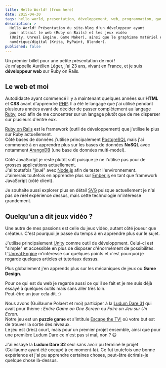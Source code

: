 ```yaml
---
title: Hello World! (from here)
date: 2015-04-30
tags: hello world, presentation, développement, web, programmation, gamedev
description: >
  Hello World! Présentation du site-blog d'un développeur ayant
  pour attrait le web (Ruby on Rails) et les jeux vidéo
  (Unity, Unreal Engine, Game Maker), ainsi que le graphisme matériel ou
  numérique/digital (Krita, MyPaint, Blender).
published: false
---
```


Un premier billet pour une petite présentation de moi !<br>
Je m'appelle Aurélien Léger, j'ai 23 ans, vivant en France, et je suis 
__développeur web__ sur Ruby on Rails.

Le web et moi
-------------

Autodidacte ayant commencé il y a maintenant quelques années sur __HTML__ et __CSS__
avant d'apprendre [PHP](https://php.net/). 
Il a été le langage que j'ai utilisé pendant plusieurs années avant de décider 
de passer complètement au langage [Ruby](https://www.ruby-lang.org/fr/), ceci afin 
de me concentrer sur un langage plutôt que de me disperser sur plusieurs d'entre eux.

[Ruby on Rails](http://rubyonrails.org/) est le framework (outil de développement) 
que j'utilise le plus sur Ruby actuellement.<br>
Côté bases de données j'utilise principalement [PostgreSQL](http://www.postgresql.org/) 
mais j'ai commencé à en apprendre plus sur les bases de données __NoSQL__ avec notamment
[ArangoDB](https://www.arangodb.com/) (une base de données multi-model).

Côté JavaScript je reste plutôt soft puisque je ne l'utilise pas pour de grosses
applications actuellement.<br>
J'ai toutefois "joué" avec [Node.js](https://nodejs.org/) afin de tester l'environnement.<br>
J'aimerais toutefois en apprendre plus sur [Ember.js](http://emberjs.com/) en tant
que framework JavaScript (côté client).

Je souhaite aussi explorer plus en détail [SVG](https://fr.wikipedia.org/wiki/Scalable_Vector_Graphics) 
puisque actuellement je n'ai pas de réel expérience dessus, mais cette technologie 
m'intéresse grandement.

Quelqu'un a dit jeux vidéo ?
------------

Une autre de mes passions est celle du jeux vidéo, autant côté joueur que créateur.
C'est pourquoi je passe du temps à en apprendre plus sur le sujet.

J'utilise principalement [Unity](http://unity3d.com/) comme outil de développment.
Celui-ci est "simple" et accessible en plus de disposer d'énormément de possibilités.
L'[Unreal Engine](https://www.unrealengine.com/) m'intéresse sur quelques points 
et c'est pourquoi je regarde quelques articles et tutoriaux dessus.

Plus globalement j'en apprends plus sur les mécaniques de jeux ou __Game Design__.

Pour ce qui est du web je regarde aussi ce qu'il se fait et je me suis déjà essayé
à quelques outils mais sans aller très loin.<br>
Peut-être un jour cela dit. :)

Nous avons (Guillaume Polaert et moi) participer à la 
[Ludum Dare 31](http://ludumdare.com/compo/ludum-dare-31/) qui avait pour
thème : _Entire Game on One Screen_ ou _Faire un Jeu sur Un Ecran_.<br>
Notre jeu est un __puzzle game__ et s'intitule 
[Escape the TV!](http://ludumdare.com/compo/ludum-dare-31/?action=preview&uid=30048)
où votre but est de trouver la sortie des niveaux.<br>
Le jeu est (très) court, mais pour un premier projet ensemble, ainsi que pour une
première Ludum Dare ce n'est pas si mal, non ? :smiley:

J'ai essayé la __Ludum Dare 32__ seul sans avoir pu terminé le projet 
(Guillaume ayant été occupé à ce moment-là).
Ce fut toutefois une bonne expérience et j'ai pu apprendre certaines choses, 
peut-être écrirais-je quelque chose là-dessus.
